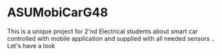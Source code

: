 # ASUMobiCarG48
This is a unique project for 2'nd Electrical students about smart car controlled with mobile application and supplied with all needed sensors .. Let's have a look
